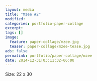 ```yaml
---
layout: media
title: "Mzee #2"
modified:
categories: portfolio-paper-collage
excerpt:
tags: []
image:
  feature: paper-collage/mzee.jpg
  teaser: paper-collage/mzee-tease.jpg
ads: false 
permalink: portfolio/paper-collage/mzee
date: 2014-12-31T03:11:32-06:00
---
```


Size: 22 x 30